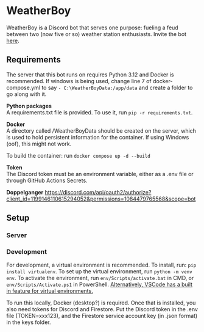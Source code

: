 # WeatherBoy
WeatherBoy is a Discord bot that serves one purpose: fueling a feud between two (now five or so) weather station enthusiasts. Invite the bot [here](https://discord.com/api/oauth2/authorize?client_id=1197038110417109122&permissions=414464862272&scope=bot).

## Requirements
The server that this bot runs on requires Python 3.12 and Docker is recommended. If windows is being used, change line 7 of docker-compose.yml to say `- C:\WeatherBoyData:/app/data` and create a folder to go along with it.

**Python packages**  
A requirements.txt file is provided. To use it, run `pip -r requirements.txt`.

**Docker**  
A directory called /WeatherBoyData should be created on the server, which is used to hold persistent information for the container.
If using Windows (oof), this might not work.

To build the container: run `docker compose up -d --build`

**Token**  
The Discord token must be an environment variable, either as a .env file or through GitHub Actions Secrets.

**Doppelganger**
https://discord.com/api/oauth2/authorize?client_id=1199146110615294052&permissions=1084479765568&scope=bot

## Setup
### Server
### Development

For development, a virtual environment is recommended. To install, run:
`pip install virtualenv`. To set up the virtual environment, run
`python -m venv env`. To activate the environment, run `env/Scripts/activate.bat` in CMD, or `env/Scripts/Activate.ps1` in PowerShell. [Alternatively, VSCode has a built in feature for virtual environments.](https://code.visualstudio.com/docs/python/environments)

To run this locally, Docker (desktop?) is required. Once that is installed, you also need tokens for Discord and Firestore. Put the Discord token in the .env file (TOKEN=xxx123), and the Firestore service account key (in .json format) in the keys folder.